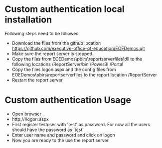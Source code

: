# Custom authentication local installation  

Following steps need to be followed

* Download the files from the github location https://github.com/executive-office-of-education/EOEDemos.git
* Make sure the report server is stopped.
* Copy the files from EOEDemos\pbirs\reportserverfiles\dll to the following locations
    <PBIRS Installation>/ReportServer/bin
    <PBIRS Installation>/PowerBI
    <PBIRS Installation>/Portal
* Copy the files logon.aspx and the config files from EOEDemos\pbirs\reportserverfiles to the report location <PBIRS Installation>/ReportServer
* Restart the report server

# Custom authentication Usage

* Open browser
* http://<reportlocation>/logon.aspx
* First register testuser with 'test' as password. For now all the users should have the password as 'test'
* Enter user name and password and click on logon 
* Now you are ready to the use the report server